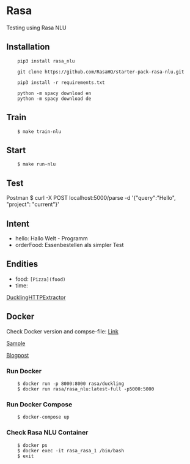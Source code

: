 # Rasa

Testing using Rasa NLU 


## Installation

        pip3 install rasa_nlu

        git clone https://github.com/RasaHQ/starter-pack-rasa-nlu.git

        pip3 install -r requirements.txt

        python -m spacy download en
        python -m spacy download de

## Train

        $ make train-nlu

## Start

        $ make run-nlu


## Test 

Postman
        $ curl -X POST localhost:5000/parse -d '{"query":"Hello", "project": "current"}'



## Intent

- hello: Hallo Welt - Programm
- orderFood: Essenbestellen als simpler Test 

## Endities

- food: `[Pizza](food)`
- time: 

[DucklingHTTPExtractor](https://rasa.com/docs/nlu/components/#ducklinghttpextractor)

## Docker

Check Docker version and compse-file: [Link](https://docs.docker.com/compose/compose-file/)

[Sample](https://github.com/RasaHQ/rasa/blob/master/docker/docker-compose.yml)

[Blogpost](https://blog.spg.ai/using-rasa-nlu-with-docker-96b86856b392) 

### Run Docker 

        $ docker run -p 8000:8000 rasa/duckling
        $ docker run rasa/rasa_nlu:latest-full -p5000:5000

### Run Docker Compose

        $ docker-compose up

### Check Rasa NLU Container

        $ docker ps
        $ docker exec -it rasa_rasa_1 /bin/bash
        $ exit
